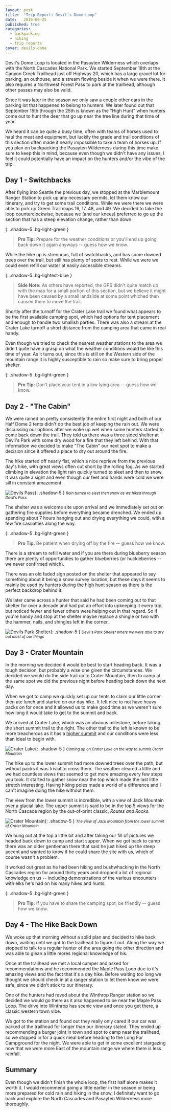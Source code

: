 ```yaml
---
layout: post
title:  "Trip Report: Devil's Dome Loop"
date:   2016-09-25
published: true
categories: 
  - backpacking
  - hiking
  - trip reports
cover: devils-dome
---
```


Devil's Dome Loop is located in the Pasayten Wilderness which overlaps with the North Cascades National Park. We started September 18th at the Canyon Creek Trailhead just off Highway 20, which has a large gravel lot for parking, an outhouse, and a stream flowing beside it when we were there. It also requires a Northwest Forest Pass to park at the trailhead, although other passes may also be valid. 

Since it was later in the season we only saw a couple other cars in the parking lot that happened to belong to hunters. We later found out that September 15th through the 25th is known as the "High Hunt" when hunters come out to hunt the deer that go up near the tree line during that time of year. 

We heard it can be quite a busy time, often with teams of horses used to haul the meat and equipment, but luckily the grade and trail conditions of this section often made it nearly impossible to take a team of horses up. If you plan on backpacking the Pasayten Wilderness during this time make sure to keep this in mind, because even though we didn't have any issues, I feel it could potentially have an impact on the hunters and/or the vibe of the trip.

## Day 1 - Switchbacks

After flying into Seattle the previous day, we stopped at the Marblemount Ranger Station to pick up any necessary permits, let them know our itinerary, and try to get some trail conditions. While we were there we were able to pick up Green Trail maps 16, 17, 48, and 49. We decided to take the loop counterclockwise, because we (and our knees) preferred to go up the section that has a steep elevation change, rather than down.

{: .shadow-5 .bg-light-green }
> **Pro Tip:** Prepare for the weather conditions or you'll end up going back down it again anyways -- guess how we know.

While the hike up is strenuous, full of switchbacks, and has some downed trees over the trail, but still has plenty of spots to rest. While we were we could even refill our water at easily accessible streams. 

{: .shadow-5 .bg-lightest-blue }
> **Side Note:** As others have reported, the GPS didn't quite match up with the map for a small portion of this section, but we believe it might have been caused by a small landslide at some point whiched then caused them to move the trail.

Shortly after the turnoff for the Crater Lake trail we found what appears to be the first available camping spot, which had options for tent placement and enough to handle two smallish parties. There was also a stream at the Crater Lake turnoff a short distance from the camping area that came in real handy.

Even though we tried to check the nearest weather stations to the area we didn't quite have a grasp on what the weather conditions would be like this time of year. As it turns out, since this is still on the Western side of the mountain range it is highly susceptible to rain so make sure to bring proper shelter.

{: .shadow-5 .bg-light-green }
> **Pro Tip:** Don't place your tent in a low lying area -- guess how we know.

## Day 2 - "The Cabin"

We were rained on pretty consistently the entire first night and both of our Half Dome 2 tents didn't do the best job of keeping the rain out. We were discussing our options after we woke up wet when some hunters started to come back down the trail. They told us there was a three sided shelter at Devil's Park with some dry wood for a fire that they left behind. With that information we decided to make "The Cabin" our next spot to make a decision since it offered a place to dry out around the fire.

The hike started off nearly flat, which a nice reprieve from the previous day's hike, with great views often cut short by the rolling fog. As we started climbing in elevation the light rain quickly turned to sleet and then to snow. It was quite a sight and even though our feet and hands were cold we were sill in constant amazement.

![Devils Pass](/assets/images/posts/devils-pass.jpg "Devil's Pass"){: .shadow-5 }
<small><i>Rain turned to sleet then snow as we hiked through Devil's Pass</i></small>

The shelter was a welcome site upon arrival and we immediately set out on gathering fire supplies before everything became drenched. We ended up spending about 7 hours hanging out and drying everything we could, with a few fire casualties along the way.

{: .shadow-5 .bg-light-green }
> **Pro Tip:** Be patient when drying off by the fire -- guess how we know. 

There is a stream to refill water and if you are there during blueberry season there are plenty of opportunities to gather blueberries (or huckleberries -- we never confirmed which).

There was an old faded sign posted on the shelter that appeared to say something about it being a snow survey location, but these days it seems to mainly be used by hunters during the high hunt season as there is the perfect backdrop behind it.

We later came across a hunter that said he had been coming out to that shelter for over a decade and had put an effort into upkeeping it every trip, but noticed fewer and fewer others were helping out in that regard. So if you're handy and stop at the shelter maybe replace a shingle or two with the hammer, nails, and shingles left in the corner.

![Devils Park Shelter](/assets/images/posts/devils-park-shelter.jpg "Devil's Park Shelter"){: .shadow-5 }
<small><i>Devil's Park Shelter where we were able to dry out most of our things</i></small>

## Day 3 - Crater Mountain

In the morning we decided it would be best to start heading back. It was a tough decision, but probably a wise one given the circumstances. We decided we would do the side trail up to Crater Mountain, then to camp at the same spot we did the previous night before heading back down the next day.

When we got to camp we quickly set up our tents to claim our little corner then ate lunch and started on our day hike. It felt nice to not have heavy packs on for once and it allowed us to make good time as we weren't sure how long it would take to get to the summit and back.

We arrived at Crater Lake, which was an obvious milestone, before taking the short summit trail to the right. The other trail to the left is known to be more treacherous as it has a [higher summit](http://www.summitpost.org/crater-mountain/150949) and our conditions were less than ideal to begin with.

![Crater Lake](/assets/images/posts/crater-lake.jpg "Crater Lake"){: .shadow-5 }
<small><i>Coming up on Crater Lake on the way to summit Crater Mountain</i></small>

The hike up to the lower summit had more downed trees over the path, but without packs it was trivial to cross them. The weather cleared a little and we had countless views that seemed to get more amazing every few steps you took. It started to gather snow near the top which made the last little stretch interesting. Having hiking poles made a world of a difference and I can't imagine doing the hike without them.

The view from the lower summit is incredible, with a view of Jack Mountain over a glacial lake. The upper summit is said to be in the top 5 views for the North Cascade region by the out-of-print classic, *Routes and Rocks*.

![Crater Mountain](/assets/images/posts/crater-mountain.jpg "Crater Mountain"){: .shadow-5 }
<small><i>The view of Jack Mountain from the lower summit of Crater Mountain</i></small>

We hung out at the top a little bit and after taking our fill of pictures we headed back down to camp and start supper. When we got back to camp there was an older gentleman there that said he just hiked up the steep accent and wanted to know if he could share the site with us, which of course wasn't a problem. 

It worked out great as he had been hiking and bushwhacking in the North Cascades region for around thirty years and dropped a lot of regional knowledge on us -- including demonstrations of the various encounters with elks he's had on his many hikes and hunts.

{: .shadow-5 .bg-light-green }
> **Pro Tip:** If you have to share the camping spot, be friendly -- guess how we know. 

## Day 4 - The Hike Back Down

We woke up that morning without a solid plan and decided to hike back down, waiting until we got to the trailhead to figure it out. Along the way we stopped to talk to a regular hunter of the area going the other direction and was able to glean a little mores regional knowledge of his. 

Once at the trailhead we met a local camper and asked for recommendations and he recommended the Maple Pass Loop due to it's amazing views and the fact that it's a day hike. Before waiting too long we thought we should check in at a ranger station to let them know we were safe, since we didn't stick to our itinerary.

One of the hunters had raved about the Winthrop Ranger station so we decided we would go there as it also happened to be near the Maple Pass Loop. The drive into Winthrop has scenic view and once you get there, a classic western town vibe. 

We got to the station and found out they really only cared if our car was parked at the trailhead for longer than our itinerary stated. They ended up recommending a burger joint in town and spot to camp near the trailhead, so we stopped in for a quick meal before heading to the Long Fur Campground for the night. We were able to get in some excellent stargazing now that we were more East of the mountain range we where there is less rainfall.

## Summary

Even though we didn't finish the whole loop, the first half alone makes it worth it. I would recommend going a little earlier in the season or being more prepared for cold rain and hiking in the snow. I definitely want to go back and explore the North Cascades and Pasayten Wilderness more thoroughly.

